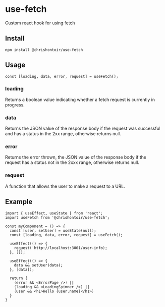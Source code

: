 # **use-fetch**
Custom react hook for using fetch

## **Install**
```
npm install @chrishontoir/use-fetch
```

## **Usage**
```
const [loading, data, error, request] = useFetch();
```

### **loading**
Returns a boolean value indicating whether a fetch request is currently in progress.

### **data**
Returns the JSON value of the response body if the request was successful and has a status in the 2xx range, otherwise returns null.

### **error**
Returns the error thrown, the JSON value of the response body if the request has a status not in the 2xxx range, otherwise returns null.

### **request**
A function that allows the user to make a request to a URL.

## **Example**
```
import { useEffect, useState } from 'react';
import useFetch from '@chrishontoir/use-fetch';

const myComponent = () => {
  const [user, setUser] = useState(null);
  const [loading, data, error, request] = useFetch();

  useEffect(() => {
    request('http://localhost:3001/user-info);
  }, []);

  useEffect(() => {
    data && setUser(data);
  }, [data]);

  return {
    (error && <ErrorPage />) ||
    (loading && <LoadingSpinner />) ||
    (user && <h1>Hello {user.name}</h1>)
  }
}
```
